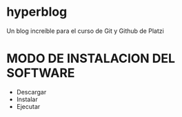 # hyperblog
Un blog increíble para el curso de Git y Github de Platzi
<h1> MODO DE INSTALACION DEL SOFTWARE </H1>

<div>
	<ul>
		<li> Descargar	</li>
		<li> Instalar	</li>
		<li> Ejecutar	</li>
	</ul>
</div>
